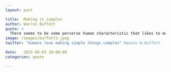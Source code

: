 ```yaml
---
layout: post

title:  Making it complex
author: Warren Buffett
quote: >
  There seems to be some perverse human characteristic that likes to make easy things difficult.
image: /images/buffett3.jpeg
twitter: "humans love making simple things complex" #quote W.Buffett

date:   2015-09-03 10:00:00
categories: quote

---
```


